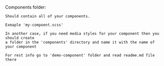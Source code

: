 Components folder:

    Should contain all of your components.

    Exmaple 'my-compoent.scss'

    In another case, if you need media styles for your component then you should create
    a folder in the 'components' directory and name it with the name of your component

    For rest info go to 'demo-component' folder and read readme.md file there
